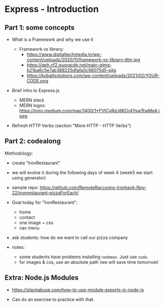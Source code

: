 
# Express - Introduction


<!--

- Part 1: some concepts
- Part 2: codealong

-->


## Part 1: some concepts

- What is a Framework and why we use it

  - Framework vs library:
    - https://www.digitaltechmedia.in/wp-content/uploads/2020/11/framework-vs-library-dtm.jpg
    - https://qph.cf2.quoracdn.net/main-qimg-b21ba6c5e7ab388225dfafa0c96075d5-pjlq
    - https://kobaltsolutions.com/wp-content/uploads/2021/02/YOUR-CODE.png


- Brief intro to Express.js
  - MERN stack
  - MERN logos: https://miro.medium.com/max/1400/1*FVtCyRdJ6KOr4YswTtwMeA.jpeg

- Refresh HTTP Verbs (section "More HTTP - HTTP Verbs")


## Part 2: codealong


Methodology:
- create "IronRestaurant"
- we will evolve it during the following days of week 4 (week5 we start using generator)
- sample repo: https://github.com/RemoteRaccoons-Ironhack-Nov-22/ironrestaurant-pizzaForEach/

    

- Goal today for "IronRestaurant":
    - home
    - contact
    - one image + css
    - nav menu

- ask students: how do we want to call our pizza company

- notes: 
  - some students have problems installing `nodemon`. Just use `sudo`.
  - for images & css, use an absolute path (we will save time tomorrow)

  <!--
  
    @Luis: 
    - add a NAVIGATION MENU (will be useful to have it for tomorrow)
    - takes longer that expected (students find difficulties with static files, paths etc)

  -->




## Extra: Node.js Modules

- https://stackabuse.com/how-to-use-module-exports-in-node-js 

- Can do an exercise to practice with that.

